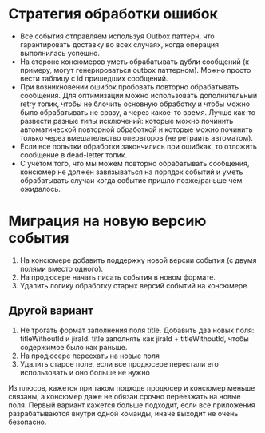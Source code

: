 # Стратегия обработки ошибок
- Все события отправляем используя Outbox паттерн, что гарантировать доставку во всех случаях, 
  когда операция выполнилась успешно.
- На стороне консюмеров уметь обрабатывать дубли сообщений (к примеру, могут генерироваться outbox паттерном).
  Можно просто вести таблицу с id пришедших сообщений.
- При возникновении ошибок пробовать повторно обрабатывать сообщения. Для оптимизации можно использовать дополнительный
  retry топик, чтобы не блочить основную обработку и чтобы можно было обрабатывать не сразу, а через какое-то время.
  Лучше как-то развести разные типы исключений: которые можно починить автоматической повторной обработкой и
  которые можно починить только через вмешательство опервторов (не ретраить автоматом).
- Если все попытки обработки закончились при ошибках, то отложить сообщение в dead-letter топик.
- С учетом того, что мы можем повторно обрабатывать сообщения, консюмер не должен завязываться на порядок событий и
  уметь обрабатывать случаи когда событие пришло позже/раньше чем ожидалось.

# Миграция на новую версию события
1. На консюмере добавить поддержку новой версии события (с двумя полями вместо одного).
2. На продюсере начать писать события в новом формате.
3. Удалить логику обработку старых версий событий на консюмере.

## Другой вариант
1. Не трогать формат заполнения поля title. Добавить два новых поля: titleWithoutId и jiraId. 
   title заполнять как jiraId + titleWithoutId, чтобы содержимое было как раньше.
2. На продюсере переехать на новые поля
3. Удалить старое поле, если все продюсере перестали его использовать и оно больше не нужно

Из плюсов, кажется при таком подходе продюсер и консюмер меньше связаны, 
а консюмер даже не обязан срочно переезжать на новые поля. Первый вариант кажется больше подходит, 
если все приложения разрабатываются внутри одной команды, иначе выходит не очень безопасно.
